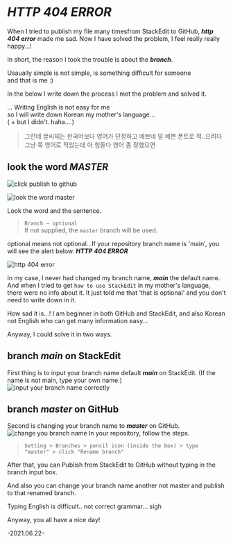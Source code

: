 # ***HTTP 404 ERROR***
When I tried to publish my file many timesfrom StackEdit to GitHub, ***http 404 error*** made me sad.
Now I have solved the problem, I feel really really happy...!

In short, the reason I took the trouble is about the ***branch***.

Usaually simple is not simple, is something difficult for someone    
and that is me  :)

In the below I write down the process I met the problem and solved it.

...
Writing English is not easy for me    
so I will write down Korean my mother's language...    
( + but I didn't. haha....)    

>그런데 글씨체는 한국어보다 영어가 단정하고 예쁘네
덜 예쁜 폰트로 적..으려다 그냥 쭉 영어로 적었는데
 아 힘들다 영어 좀 잘했으면

## look the word ***MASTER*** 
![click publish to github](https://drive.google.com/uc?id=1hlbmEkal1vPVBdUyuOgZQNu5gtqVIh2i)

![look the word master](https://drive.google.com/uc?id=1Nft2WtonQZwj6aLVoAMrEzcOcqZROIM_) 


Look the word and the sentence.
> ```Branch — optional```  
If not supplied, the ```master``` branch will be used.

optional means not optional..
If your repository branch name is 'main', you will see the alert below.
***HTTP 404 ERROR***

![http 404 error](https://drive.google.com/uc?id=1KIEbPQiNf-3yuTX3nq7KOOtI8Oy02Cqy)

In my case, I never had changed my branch name,  ***main*** the default name.
And when I tried to get ```how to use StackEdit``` in my mother's language,
there were no info about it.
It just told me that 'that is optional' and you don't need to write down in it.

How sad it is...!
I am beginner in both GitHub and StackEdit,
and also Korean not English who can get many information easy...


Anyway, I could solve it in two ways.
##  branch ***main*** on StackEdit
First thing is to input your branch name default ***main*** on StackEdit.
(If the name is not main, type your own name.)
![input your branch name correctly](https://drive.google.com/uc?id=1hKJqAd9D_eGzXFfZadYwZjylEBKil3sm)

## branch ***master*** on GitHub
Second is changing your branch name to ***master*** on GitHub.
![change you branch name](https://drive.google.com/uc?id=11knVBfY5EFLd5qYJXXsPNlGq7a3zI4Rx)
In your repository, follow the steps.
>``` Setting > Branches > pencil icon (inside the box) > type "master" > click "Rename branch" ```
>
After that, you can Publish from StackEdit to GitHub without typing in the branch input box.

And also you can change your branch name another not master
 and publish to that renamed branch.

Typing English is difficult..
not correct grammar...
sigh

Anyway, you all have a nice day!

-2021.06.22-
<!--stackedit_data:
eyJoaXN0b3J5IjpbLTExNjc0NzM2NDMsMTY5MzgzMzc0MywxNz
c1NjczMzY1LDI3NjM4NjUzOV19
-->